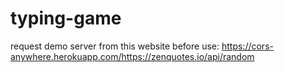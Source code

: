 # typing-game
request demo server from this website before use: https://cors-anywhere.herokuapp.com/https://zenquotes.io/api/random

